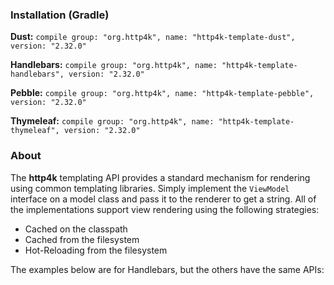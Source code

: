 ### Installation (Gradle)
**Dust:** ```compile group: "org.http4k", name: "http4k-template-dust", version: "2.32.0"```

**Handlebars:** ```compile group: "org.http4k", name: "http4k-template-handlebars", version: "2.32.0"```

**Pebble:** ```compile group: "org.http4k", name: "http4k-template-pebble", version: "2.32.0"```

**Thymeleaf:** ```compile group: "org.http4k", name: "http4k-template-thymeleaf", version: "2.32.0"```

### About
The **http4k** templating API provides a standard mechanism for rendering using common templating libraries. Simply implement the `ViewModel` interface on a model class and pass it to the renderer to get a string. All of the implementations support view rendering using the following strategies:

* Cached on the classpath
* Cached from the filesystem
* Hot-Reloading from the filesystem

The examples below are for Handlebars, but the others have the same APIs:
<script src="https://gist-it.appspot.com/https://github.com/http4k/http4k/blob/master/src/docs/guide/modules/templating/example.kt"></script>
